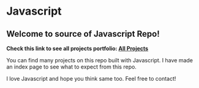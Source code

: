 # Javascript
## Welcome to source of Javascript Repo!
**Check this link to see all projects portfolio: [All Projects](https://loving-knuth-878a3a.netlify.app/)**

You can find many projects on this repo built with Javascript. I have made an index page to see what to expect from this repo. 

I love Javascript and hope you think same too. Feel free to contact!
